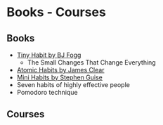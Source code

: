 # Books - Courses


## Books

* [Tiny Habit by BJ Fogg](https://tinyhabits.com/)
  * The Small Changes That Change Everything
* [Atomic Habits by James Clear](https://jamesclear.com/)
* [Mini Habits by Stephen Guise](https://minihabits.com/)  
* Seven habits of highly effective people
* Pomodoro technique

## Courses

